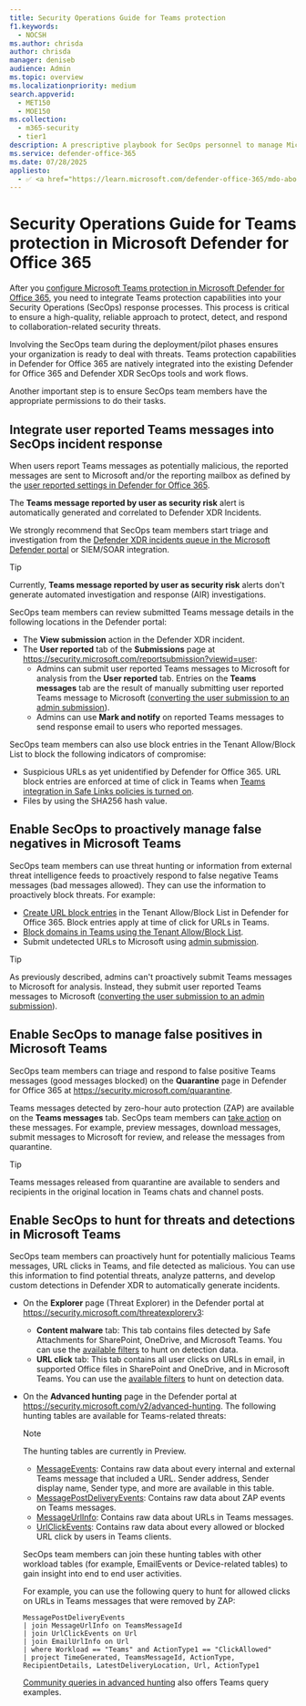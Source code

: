 ```yaml
---
title: Security Operations Guide for Teams protection
f1.keywords: 
  - NOCSH
ms.author: chrisda
author: chrisda
manager: deniseb
audience: Admin
ms.topic: overview
ms.localizationpriority: medium
search.appverid: 
  - MET150
  - MOE150
ms.collection: 
  - m365-security
  - tier1
description: A prescriptive playbook for SecOps personnel to manage Microsoft Teams protection in Microsoft Defender for Office 365.
ms.service: defender-office-365
ms.date: 07/28/2025
appliesto:
  - ✅ <a href="https://learn.microsoft.com/defender-office-365/mdo-about#defender-for-office-365-plan-1-vs-plan-2-cheat-sheet" target="_blank">Microsoft Defender for Office 365 Plan 2</a>
---
```


# Security Operations Guide for Teams protection in Microsoft Defender for Office 365

After you [configure Microsoft Teams protection in Microsoft Defender for Office 365](mdo-support-teams-quick-configure.md), you need to integrate Teams protection capabilities into your Security Operations (SecOps) response processes. This process is critical to ensure a high-quality, reliable approach to protect, detect, and respond to collaboration-related security threats.  

Involving the SecOps team during the deployment/pilot phases ensures your organization is ready to deal with threats. Teams protection capabilities in Defender for Office 365 are natively integrated into the existing Defender for Office 365 and Defender XDR SecOps tools and work flows.

Another important step is to ensure SecOps team members have the appropriate permissions to do their tasks.

<!--- We need links to what permissions, or can we just say Security Administrator --->

## Integrate user reported Teams messages into SecOps incident response

When users report Teams messages as potentially malicious, the reported messages are sent to Microsoft and/or the reporting mailbox as defined by the [user reported settings in Defender for Office 365](submissions-user-reported-messages-custom-mailbox.md).  

The **Teams message reported by user as security risk** alert is automatically generated and correlated to Defender XDR Incidents.  

We strongly recommend that SecOps team members start triage and investigation from the [Defender XDR incidents queue in the Microsoft Defender portal](/defender-office-365/mdo-sec-ops-manage-incidents-and-alerts) or SIEM/SOAR integration.

> [!TIP]
> Currently, **Teams message reported by user as security risk** alerts don't generate automated investigation and response (AIR) investigations.

SecOps team members can review submitted Teams message details in the following locations in the Defender portal:

- The **View submission** action in the Defender XDR incident.
- The **User reported** tab of the **Submissions** page at <https://security.microsoft.com/reportsubmission?viewid=user>:
  - Admins can submit user reported Teams messages to Microsoft for analysis from the **User reported** tab. Entries on the **Teams messages** tab are the result of manually submitting user reported Teams message to Microsoft ([converting the user submission to an admin submission](submissions-admin.md#submit-user-reported-messages-to-microsoft-for-analysis)).
  - Admins can use **Mark and notify** on reported Teams messages to send response email to users who reported messages.

SecOps team members can also use block entries in the Tenant Allow/Block List to block the following indicators of compromise:

- Suspicious URLs as yet unidentified by Defender for Office 365. URL block entries are enforced at time of click in Teams when [Teams integration in Safe Links policies is turned on](mdo-support-teams-quick-configure.md#step-2-verify-safe-links-integration-for-microsoft-teams).
- Files by using the SHA256 hash value.

## Enable SecOps to proactively manage false negatives in Microsoft Teams

SecOps team members can use threat hunting or information from external threat intelligence feeds to proactively respond to false negative Teams messages (bad messages allowed). They can use the information to proactively block threats. For example:

- [Create URL block entries](tenant-allow-block-list-urls-configure.md#create-block-entries-for-urls) in the Tenant Allow/Block List in Defender for Office 365. Block entries apply at time of click for URLs in Teams.  
- [Block domains in Teams using the Tenant Allow/Block List](tenant-allow-block-list-teams-domains-configure.md).
- Submit undetected URLs to Microsoft using [admin submission](submissions-admin.md#report-questionable-urls-to-microsoft).

> [!TIP]
> As previously described, admins can't proactively submit Teams messages to Microsoft for analysis. Instead, they submit user reported Teams messages to Microsoft ([converting the user submission to an admin submission](submissions-admin.md#submit-user-reported-messages-to-microsoft-for-analysis)).

## Enable SecOps to manage false positives in Microsoft Teams

SecOps team members can triage and respond to false positive Teams messages (good messages blocked) on the **Quarantine** page in Defender for Office 365 at <https://security.microsoft.com/quarantine>.

Teams messages detected by zero-hour auto protection (ZAP) are available on the **Teams messages** tab. SecOps team members can [take action](quarantine-admin-manage-messages-files.md#take-action-on-quarantined-teams-messages) on these messages. For example, preview messages, download messages, submit messages to Microsoft for review, and release the messages from quarantine.

> [!TIP]
> Teams messages released from quarantine are available to senders and recipients in the original location in Teams chats and channel posts.

## Enable SecOps to hunt for threats and detections in Microsoft Teams

SecOps team members can proactively hunt for potentially malicious Teams messages, URL clicks in Teams, and file detected as malicious. You can use this information to find potential threats, analyze patterns, and develop custom detections in Defender XDR to automatically generate incidents.

- On the **Explorer** page (Threat Explorer) in the Defender portal at <https://security.microsoft.com/threatexplorerv3>:
  - **Content malware** tab: This tab contains files detected by Safe Attachments for SharePoint, OneDrive, and Microsoft Teams. You can use the [available filters](threat-explorer-real-time-detections-about.md#filterable-properties-in-the-content-malware-view-in-threat-explorer-and-real-time-detections) to hunt on detection data.
  - **URL click** tab: This tab contains all user clicks on URLs in email, in supported Office files in SharePoint and OneDrive, and in Microsoft Teams. You can use the [available filters](threat-explorer-real-time-detections-about.md#filterable-properties-in-the-url-clicks-view-in-threat-explorer) to hunt on detection data.

- On the **Advanced hunting** page in the Defender portal at <https://security.microsoft.com/v2/advanced-hunting>. The following hunting tables are available for Teams-related threats:

  > [!NOTE]
  > The hunting tables are currently in Preview.

  - [MessageEvents](/defender-xdr/advanced-hunting-messageevents-table): Contains raw data about every internal and external Teams message that included a URL. Sender address, Sender display name, Sender type, and more are available in this table.
  - [MessagePostDeliveryEvents](/defender-xdr/advanced-hunting-messagepostdeliveryevents-table): Contains raw data about ZAP events on Teams messages.
  - [MessageUrlInfo](/defender-xdr/advanced-hunting-messageurlinfo-table): Contains raw data about URLs in Teams messages.
  - [UrlClickEvents](/defender-xdr/advanced-hunting-urlclickevents-table): Contains raw data about every allowed or blocked URL click by users in Teams clients.

  SecOps team members can join these hunting tables with other workload tables (for example, EmailEvents or Device-related tables) to gain insight into end to end user activities.

  For example, you can use the following query to hunt for allowed clicks on URLs in Teams messages that were removed by ZAP:

  ```kusto
  MessagePostDeliveryEvents 
  | join MessageUrlInfo on TeamsMessageId 
  | join UrlClickEvents on Url 
  | join EmailUrlInfo on Url 
  | where Workload == "Teams" and ActionType1 == "ClickAllowed" 
  | project TimeGenerated, TeamsMessageId, ActionType, RecipientDetails, LatestDeliveryLocation, Url, ActionType1
  ```

  [Community queries in advanced hunting](https://techcommunity.microsoft.com/blog/microsoftdefenderforoffice365blog/use-community-queries-to-hunt-more-effectively-across-email-and-collaboration-th/4254664) also offers Teams query examples.
